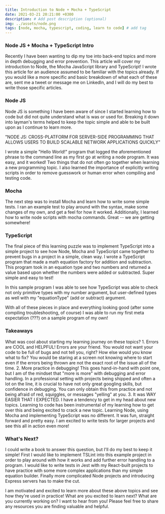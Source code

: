 ```yaml
---
title: Introduction to Node + Mocha + TypeScript
date: 2021-03-21 20:21:00 +0300
description: # Add post description (optional)
img: ../assets/node.png
tags: [node, mocha, typescript, coding, learn to code] # add tag
---
```


### Node JS + Mocha + TypeScript Intro

Recently I have been wanting to dip my toe into back-end topics and more in depth debugging and error prevention. This article will cover my introduction to Node, the Mocha JavaScript library and TypeScript!
I wrote this article for an audience assumed to be familiar with the topics already. If you would like a more specific and basic breakdown of what each of these are, sent me a tweet or message me on LinkedIn, and I will do my best to write those specific articles.

### Node JS

Node JS is something I have been aware of since I started learning how to code but did not quite understand what is was or used for. Breaking it down into layman's terms helped to keep the topic simple and able to be built upon as I continue to learn more.

"NODE JS: CROSS-PLATFORM FOR SERVER-SIDE PROGRAMMING THAT ALLOWS USERS TO BUILD SCALABLE NETWORK APPLICATIONS QUICKLY"

I wrote a simple "Hello World!" program that logged the aforementioned phrase to the command line as my first go at writing a node program. It was easy, and it worked! Two things that do not often go together when learning a new programming topic. I also learned the importance of explicitly writing scripts in order to remove guesswork or human error when compiling and testing code.

### Mocha

The next step was to install Mocha and learn how to write some simple tests. I ran an example test to play around with the syntax, make some changes of my own, and get a feel for how it worked. Additionally, I learned how to write node scripts with mocha commands. Great -- we are getting somewhere!

### TypeScript

The final piece of this learning puzzle was to implement TypeScript into a simple project to see how Node, Mocha and TypeScript came together to prevent bugs in a project in a simple, clean way.
I wrote a TypeScript program that made a math equation factory for addition and subtraction. This program took in an equation type and two numbers and returned a value based upon whether the numbers were added or subtracted. Super simple and easy to test!

In this sample program I was able to see how TypeScript was able to check not only primitive types with my number argument, but user-defined types as well with my "equationType" (add or subtract) argument.

With all of these pieces in place and everything looking good (after some compiling troubleshooting, of course) I was able to run my first meta expectation (???) on a sample program of my own!

### Takeaways

What was cool about starting my learning journey on these topics? 1. Errors are COOL and HELPFUL! Errors are your friend. You would not want your code to be full of bugs and not tell you, right? How else would you know what to fix? You would be staring at a screen not knowing where to start even if the errors being thrown are not the exact root of the issue all of the time. 2. More practice in debugging! This goes hand-in-hand with point one, but I am of the mindset that "more is more" with debugging and error handling. In a professional setting with projects being shipped and often a lot on the line, it is crucial to have not only great googling skills, but confidence in debugging. You can only obtain this from practice and not being afraid of red, squiggles, or messages "yelling" at you. 3. It was WAY EASIER THAT I EXPECTED. I have a tendency to get in my head about new topics. Learning to code has been instrumental of my learning how to get over this and being excited to crack a new topic. Learning Node, using Mocha and implementing TypeScript was no different. It was fun, straight forward and pretty easy. I am excited to write tests for larger projects and see this all in action even more!

### What's Next?

I could write a book to answer this question, but I'll do my best to keep it simple!
First I would like to implement TSLint into this example project in order to play around with how it works and add further error handling to a program.
I would like to write tests in Jest with my React-built projects to have practice with some more complex applications than my simple equation builder.
Finally more complicated Node projects and introducing Express servers has to make the cut.

I am motivated and excited to learn more about these above topics and see how they're used in practice!
What are you excited to learn next? What are you currently working on? I want to hear from you! Please feel free to share any resources you are finding valuable and helpful.
